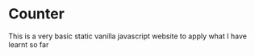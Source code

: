 # Counter
This is a very basic static  vanilla javascript website to apply what I have learnt so far
